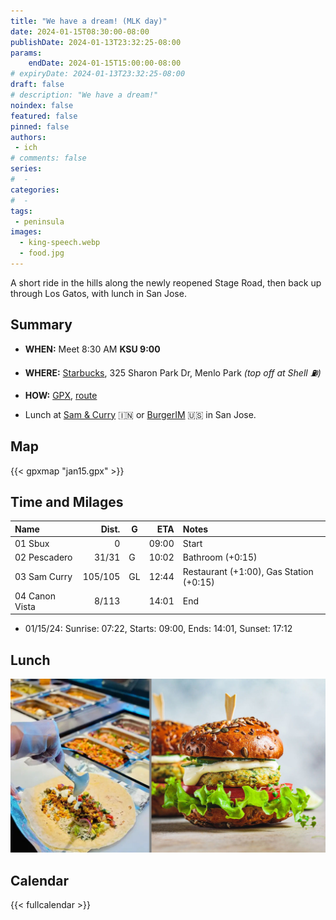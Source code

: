 ```yaml
---
title: "We have a dream! (MLK day)"
date: 2024-01-15T08:30:00-08:00
publishDate: 2024-01-13T23:32:25-08:00
params:
    endDate: 2024-01-15T15:00:00-08:00
# expiryDate: 2024-01-13T23:32:25-08:00
draft: false
# description: "We have a dream!"
noindex: false
featured: false
pinned: false
authors:
 - ich
# comments: false
series:
#  -
categories:
#  -
tags:
 - peninsula
images:
  - king-speech.webp
  - food.jpg
---
```

A short ride in the hills along the newly reopened Stage Road, then back up through Los Gatos, with lunch in San Jose.
<!--more-->

## Summary

* **WHEN:** Meet 8:30 AM **KSU 9:00**
* **WHERE:** [Starbucks](https://www.google.com/maps/place/37.4235,-122.1975),
  325 Sharon Park Dr, Menlo Park
  *(top off at Shell :fuelpump:)*
* **HOW:** [GPX](jan15.gpx), [route](https://onthegomap.com/s/s0br4n00)

* Lunch at [Sam & Curry](https://samandcurry.com/) :india: or [BurgerIM](https://burgerimsanjose.com/home) :us: in San Jose.

## Map

{{< gpxmap "jan15.gpx" >}}

## Time and Milages

| Name                           |   Dist. | G |  ETA  | Notes
| :----------------------------- | ------: | - | ----: | :----
| 01 Sbux                        |       0 |   | 09:00 | Start
| 02 Pescadero                   |   31/31 | G | 10:02 | Bathroom (+0:15)
| 03 Sam Curry                   | 105/105 | GL| 12:44 | Restaurant (+1:00), Gas Station (+0:15)
| 04 Canon Vista                 |   8/113 |   | 14:01 | End

* 01/15/24: Sunrise: 07:22, Starts: 09:00, Ends: 14:01, Sunset: 17:12

## Lunch

![Sam & Curry and Burger IM](food.jpg)

## Calendar

{{< fullcalendar >}}
